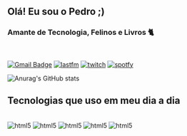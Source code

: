 
## Olá! Eu sou o Pedro ;)
### Amante de Tecnologia, Felinos e Livros 🐈
<div style="display: inline_block"><br/>

[![Gmail Badge](https://img.shields.io/badge/-Gmail-c14438?style=flat-square&logo=Gmail&logoColor=white&link=mailto:francapedro68@gmail.com)](mailto:francapedro68@gmail.com)
[![lastfm](https://img.shields.io/badge/last.fm-D51007?style=for-the-badge&logo=last.fm&logoColor=white)](https://www.last.fm/user/pedayako)
[![twitch](https://img.shields.io/badge/Twitch-9146FF?style=for-the-badge&logo=twitch&logoColor=white)](https://www.twitch.tv/ipetolost)
[![spotfy](https://img.shields.io/badge/Spotify-1ED760?&style=for-the-badge&logo=spotify&logoColor=white)](https://open.spotify.com/user/slga0oytr39etpa6dvpseh076?si=b7ccb78f8c2e4e23)

![Anurag's GitHub stats](https://github-readme-stats.vercel.app/api?username=pedayako&show_icons=true&theme=tokyonight)

## Tecnologias que uso em meu dia a dia
<div style="display: inline_block"><br/>
    <img align alt="html5" src="https://img.shields.io/badge/Java-ED8B00?style=for-the-badge&logo=java&logoColor=white">
    <img align alt="html5" src="https://img.shields.io/badge/Python-14354C?style=for-the-badge&logo=python&logoColor=white">
    <img align alt="html5" src="https://img.shields.io/badge/C-00599C?style=for-the-badge&logo=c&logoColor=white">
    <img align alt="html5" src="https://img.shields.io/badge/HTML5-E34F26?style=for-the-badge&logo=html5&logoColor=white">
    <img align alt="html5" src="https://img.shields.io/badge/CSS3-1572B6?style=for-the-badge&logo=css3&logoColor=white">
    
<div>
